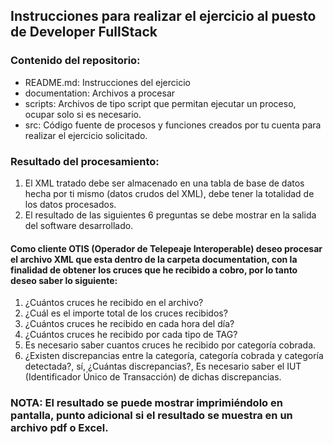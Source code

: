 Instrucciones para realizar el ejercicio al puesto de Developer FullStack
----------------------------------------------------------------------------------------

### Contenido del repositorio:
* README.md: Instrucciones del ejercicio
* documentation: Archivos a procesar
* scripts: Archivos de tipo script que permitan ejecutar un proceso, ocupar solo si es necesario.
* src: Código fuente de procesos y funciones creados por tu cuenta para realizar el ejercicio solicitado.


### Resultado del procesamiento:
1. El XML tratado debe ser almacenado en una tabla de base de datos hecha por ti mismo (datos crudos del XML), debe tener la totalidad de los datos procesados.
2. El resultado de las siguientes 6 preguntas se debe mostrar en la salida del software desarrollado.


#### Como cliente OTIS (Operador de Telepeaje Interoperable) deseo procesar el archivo XML que esta dentro de la carpeta documentation, con la finalidad de obtener los cruces que he recibido a cobro, por lo tanto deseo saber lo siguiente:
1. ¿Cuántos cruces he recibido en el archivo?
2. ¿Cuál es el importe total de los cruces recibidos?
3. ¿Cuántos cruces he recibido en cada hora del día?
4. ¿Cuántos cruces he recibido por cada tipo de TAG?
5. Es necesario saber cuantos cruces he recibido por categoría cobrada.
6. ¿Existen discrepancias entre la categoría, categoría cobrada y categoría detectada?, sí, ¿Cuántas discrepancias?, Es necesario saber el IUT (Identificador Único de Transacción) de dichas discrepancias.


### NOTA: El resultado se puede mostrar imprimiéndolo en pantalla, punto adicional si el resultado se muestra en un archivo pdf o Excel.
